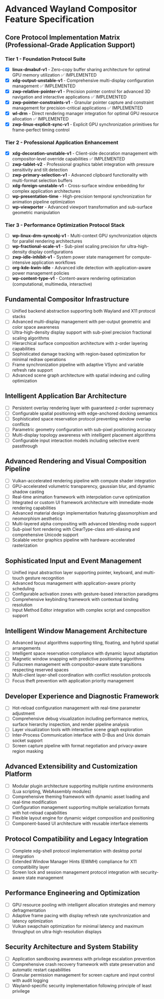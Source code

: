 # Advanced Wayland Compositor Feature Specification

## Core Protocol Implementation Matrix (Professional-Grade Application Support)

### Tier 1 - Foundation Protocol Suite

- [x] **linux-dmabuf-v1** - Zero-copy buffer sharing architecture for optimal GPU memory utilization ✅ IMPLEMENTED
- [x] **xdg-output-unstable-v1** - Comprehensive multi-display configuration management ✅ IMPLEMENTED
- [x] **zwp-relative-pointer-v1** - Precision pointer control for advanced 3D navigation and interactive applications ✅ IMPLEMENTED
- [x] **zwp-pointer-constraints-v1** - Granular pointer capture and constraint management for precision-critical applications ✅ IMPLEMENTED
- [x] **wl-drm** - Direct rendering manager integration for optimal GPU resource allocation ✅ IMPLEMENTED
- [x] **zwp-linux-explicit-sync-v1** - Explicit GPU synchronization primitives for frame-perfect timing control

### Tier 2 - Professional Application Enhancement

- [x] **xdg-decoration-unstable-v1** - Client-side decoration management with compositor-level override capabilities ✅ IMPLEMENTED
- [ ] **zwp-tablet-v2** - Professional graphics tablet integration with pressure sensitivity and tilt detection
- [ ] **zwp-primary-selection-v1** - Advanced clipboard functionality with multi-format selection buffers
- [ ] **xdg-foreign-unstable-v1** - Cross-surface window embedding for complex application architectures
- [ ] **wp-presentation-time** - High-precision temporal synchronization for animation pipeline optimization
- [ ] **wp-viewporter** - Advanced viewport transformation and sub-surface geometric manipulation

### Tier 3 - Performance Optimization Protocol Stack

- [ ] **wp-linux-drm-syncobj-v1** - Multi-context GPU synchronization objects for parallel rendering architectures
- [ ] **wp-fractional-scale-v1** - Sub-pixel scaling precision for ultra-high-density display configurations
- [ ] **zwp-idle-inhibit-v1** - System power state management for compute-intensive application workflows
- [ ] **org-kde-kwin-idle** - Advanced idle detection with application-aware power management policies
- [ ] **wp-content-type-v1** - Content-aware rendering optimization (computational, multimedia, interactive)

## Fundamental Compositor Infrastructure

- [ ] Unified backend abstraction supporting both Wayland and X11 protocol stacks
- [ ] Advanced multi-display management with per-output geometric and color space awareness
- [ ] Ultra-high-density display support with sub-pixel precision fractional scaling algorithms
- [ ] Hierarchical surface composition architecture with z-order layering capabilities
- [ ] Sophisticated damage tracking with region-based optimization for minimal redraw operations
- [ ] Frame synchronization pipeline with adaptive VSync and variable refresh rate support
- [ ] Advanced scene graph architecture with spatial indexing and culling optimization

## Intelligent Application Bar Architecture

- [ ] Persistent overlay rendering layer with guaranteed z-order supremacy
- [ ] Configurable spatial positioning with edge-anchored docking semantics
- [ ] Sophisticated space reservation protocol preventing window overlap conflicts
- [ ] Parametric geometry configuration with sub-pixel positioning accuracy
- [ ] Multi-display topology awareness with intelligent placement algorithms
- [ ] Configurable input interaction models including selective event passthrough

## Advanced Rendering and Visual Composition Pipeline

- [ ] Vulkan-accelerated rendering pipeline with compute shader integration
- [ ] GPU-accelerated volumetric transparency, gaussian blur, and dynamic shadow casting
- [ ] Real-time animation framework with interpolation curve optimization
- [ ] Integrated or custom UI framework architecture with immediate-mode rendering capabilities
- [ ] Advanced material design implementation featuring glassmorphism and neomorphism aesthetics
- [ ] Multi-layered alpha compositing with advanced blending mode support
- [ ] Sub-pixel font rendering with ClearType-class anti-aliasing and comprehensive Unicode support
- [ ] Scalable vector graphics pipeline with hardware-accelerated rasterization

## Sophisticated Input and Event Management

- [ ] Unified input abstraction layer supporting pointer, keyboard, and multi-touch gesture recognition
- [ ] Advanced focus management with application-aware priority scheduling
- [ ] Configurable activation zones with gesture-based interaction paradigms
- [ ] Comprehensive keybinding framework with contextual binding resolution
- [ ] Input Method Editor integration with complex script and composition support

## Intelligent Window Management Architecture

- [ ] Advanced layout algorithms supporting tiling, floating, and hybrid spatial arrangements
- [ ] Intelligent space reservation compliance with dynamic layout adaptation
- [ ] Magnetic window snapping with predictive positioning algorithms
- [ ] Fullscreen management with compositor-aware state transitions respecting reserved spaces
- [ ] Multi-client layer-shell coordination with conflict resolution protocols
- [ ] Focus theft prevention with application priority management

## Developer Experience and Diagnostic Framework

- [ ] Hot-reload configuration management with real-time parameter adjustment
- [ ] Comprehensive debug visualization including performance metrics, surface hierarchy inspection, and render pipeline analysis
- [ ] Layer visualization tools with interactive scene graph exploration
- [ ] Inter-Process Communication interface with D-Bus and Unix domain socket support
- [ ] Screen capture pipeline with format negotiation and privacy-aware region masking

## Advanced Extensibility and Customization Platform

- [ ] Modular plugin architecture supporting multiple runtime environments (Lua scripting, WebAssembly modules)
- [ ] Comprehensive theming framework with dynamic asset loading and real-time modification
- [ ] Configuration management supporting multiple serialization formats with hot-reload capabilities
- [ ] Flexible layout engine for dynamic widget composition and positioning
- [ ] Component-based UI architecture with reusable interface elements

## Protocol Compatibility and Legacy Integration

- [ ] Complete xdg-shell protocol implementation with desktop portal integration
- [ ] Extended Window Manager Hints (EWMH) compliance for X11 compatibility layer
- [ ] Screen lock and session management protocol integration with security-aware state management

## Performance Engineering and Optimization

- [ ] GPU resource pooling with intelligent allocation strategies and memory defragmentation
- [ ] Adaptive frame pacing with display refresh rate synchronization and latency optimization
- [ ] Vulkan swapchain optimization for minimal latency and maximum throughput on ultra-high-resolution displays

## Security Architecture and System Stability

- [ ] Application sandboxing awareness with privilege escalation prevention
- [ ] Comprehensive crash recovery framework with state preservation and automatic restart capabilities
- [ ] Granular permission management for screen capture and input control with audit logging
- [ ] Wayland-specific security implementation following principle of least privilege
